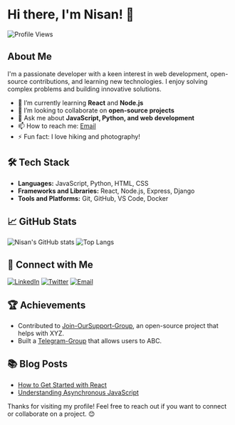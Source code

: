 # Hi there, I'm Nisan! 👋

![Profile Views](https://komarev.com/ghpvc/?username=NISANPRO&color=blue)

## About Me

I'm a passionate developer with a keen interest in web development, open-source contributions, and learning new technologies. I enjoy solving complex problems and building innovative solutions.

- 🌱 I’m currently learning **React** and **Node.js**
- 👯 I’m looking to collaborate on **open-source projects**
- 💬 Ask me about **JavaScript, Python, and web development**
- 📫 How to reach me: [Email](mailto:nisaneditz@gmail.com)
- ⚡ Fun fact: I love hiking and photography!

## 🛠 Tech Stack

- **Languages:** JavaScript, Python, HTML, CSS
- **Frameworks and Libraries:** React, Node.js, Express, Django
- **Tools and Platforms:** Git, GitHub, VS Code, Docker

## 📈 GitHub Stats

![Nisan's GitHub stats](https://github-readme-stats.vercel.app/api?username=NISANPRO&show_icons=true&theme=green)
![Top Langs](https://github-readme-stats.vercel.app/api/top-langs/?username=NISANPRO&layout=compact&theme=green)

## 🔗 Connect with Me

[![LinkedIn](https://img.shields.io/badge/-LinkedIn-blue?style=flat&logo=Linkedin&logoColor=white)](https://www.linkedin.com/in/your-profile)
[![Twitter](https://img.shields.io/badge/-Twitter-blue?style=flat&logo=Twitter&logoColor=white)](https://twitter.com/your-profile)
[![Email](https://img.shields.io/badge/-Email-blue?style=flat&logo=Gmail&logoColor=white)](mailto:nisaneditz@gmail.com)

## 🏆 Achievements

- Contributed to [Join-OurSupport-Group](https://m.me/j/AbaG_MksmU2UCrmL/), an open-source project that helps with XYZ.
- Built a [Telegram-Group](https://t.me/CyberLisa_Bot) that allows users to ABC.

## 📚 Blog Posts

- [How to Get Started with React](https://medium.com/@your-profile/how-to-get-started-with-react)
- [Understanding Asynchronous JavaScript](https://dev.to/your-profile/understanding-asynchronous-javascript)

Thanks for visiting my profile! Feel free to reach out if you want to connect or collaborate on a project. 😊
